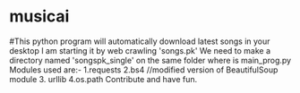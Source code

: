 # musicai
#This python program will automatically download latest songs in your desktop
I am starting it by web crawling 'songs.pk'
We need to make a directory named 'songspk_single' on the same folder where is main_prog.py
Modules used are:-
1.requests
2.bs4 //modified version of BeautifulSoup module
3. urllib
4.os.path
Contribute and have fun.  
